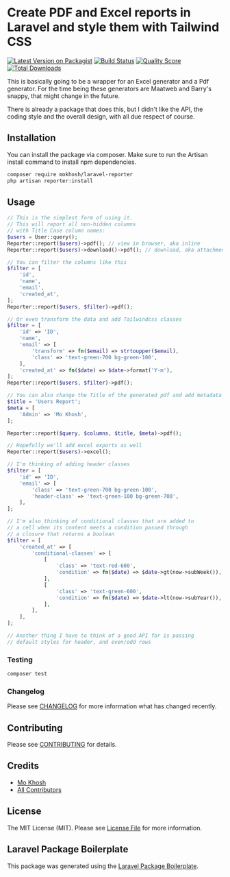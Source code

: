 # Create PDF and Excel reports in Laravel and style them with Tailwind CSS

[![Latest Version on Packagist](https://img.shields.io/packagist/v/mokhosh/laravel-reporter.svg?style=flat-square)](https://packagist.org/packages/mokhosh/laravel-reporter)
[![Build Status](https://img.shields.io/travis/mokhosh/laravel-reporter/master.svg?style=flat-square)](https://travis-ci.org/mokhosh/laravel-reporter)
[![Quality Score](https://img.shields.io/scrutinizer/g/mokhosh/laravel-reporter.svg?style=flat-square)](https://scrutinizer-ci.com/g/mokhosh/laravel-reporter)
[![Total Downloads](https://img.shields.io/packagist/dt/mokhosh/laravel-reporter.svg?style=flat-square)](https://packagist.org/packages/mokhosh/laravel-reporter)

This is basically going to be a wrapper for an Excel generator and a Pdf generator. For the time being these generators are Maatweb and Barry's snappy, that might change in the future.

There is already a package that does this, but I didn't like the API, the coding style and the overall design, with all due respect of course.

## Installation

You can install the package via composer. Make sure to run the Artisan install command to install npm dependencies.

```bash
composer require mokhosh/laravel-reporter
php artisan reporter:install
```

## Usage

``` php
// This is the simplest form of using it.
// This will report all non-hidden columns
// with Title Case column names:
$users = User::query();
Reporter::report($users)->pdf(); // view in browser, aka inline
Reporter::report($users)->download()->pdf(); // download, aka attachment

// You can filter the columns like this
$filter = [
    'id',
    'name',
    'email',
    'created_at',
];
Reporter::report($users, $filter)->pdf();

// Or even transform the data and add Tailwindcss classes
$filter = [
    'id' => 'ID',
    'name',
    'email' => [
        'transform' => fn($email) => strtoupper($email),
        'class' => 'text-green-700 bg-green-100',
    ],
    'created_at' => fn($date) => $date->format('Y-m'),
];
Reporter::report($users, $filter)->pdf();

// You can also change the Title of the generated pdf and add metadata
$title = 'Users Report';
$meta = [
    'Admin' => 'Mo Khosh',
];

Reporter::report($query, $columns, $title, $meta)->pdf();

// Hopefully we'll add excel exports as well
Reporter::report($users)->excel();

// I'm thinking of adding header classes
$filter = [
    'id' => 'ID',
    'email' => [
        'class' => 'text-green-700 bg-green-100',
        'header-class' => 'text-green-100 bg-green-700',
    ],
];

// I'm also thinking of conditional classes that are added to
// a cell when its content meets a condition passed through
// a closure that returns a boolean
$filter = [
    'created_at' => [
        'conditional-classes' => [
            [
                'class' => 'text-red-600',
                'condition' => fn($date) => $date->gt(now->subWeek()),
            ],
            [
                'class' => 'text-green-600',
                'condition' => fn($date) => $date->lt(now->subYear()),
            ],
        ],
    ],
];

// Another thing I have to think of a good API for is passing
// default styles for header, and even/odd rows
```

### Testing

``` bash
composer test
```

### Changelog

Please see [CHANGELOG](CHANGELOG.md) for more information what has changed recently.

## Contributing

Please see [CONTRIBUTING](CONTRIBUTING.md) for details.

## Credits

- [Mo Khosh](https://github.com/mokhosh)
- [All Contributors](../../contributors)

## License

The MIT License (MIT). Please see [License File](LICENSE.md) for more information.

## Laravel Package Boilerplate

This package was generated using the [Laravel Package Boilerplate](https://laravelpackageboilerplate.com).

